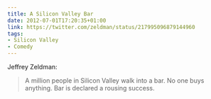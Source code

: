 ```yaml
---
title: A Silicon Valley Bar
date: 2012-07-01T17:20:35+01:00
link: https://twitter.com/zeldman/status/217995096879144960
tags:
- Silicon Valley
- Comedy
---
```

Jeffrey Zeldman:

> A million people in Silicon Valley walk into a bar. No one buys anything. Bar is declared a rousing success.
